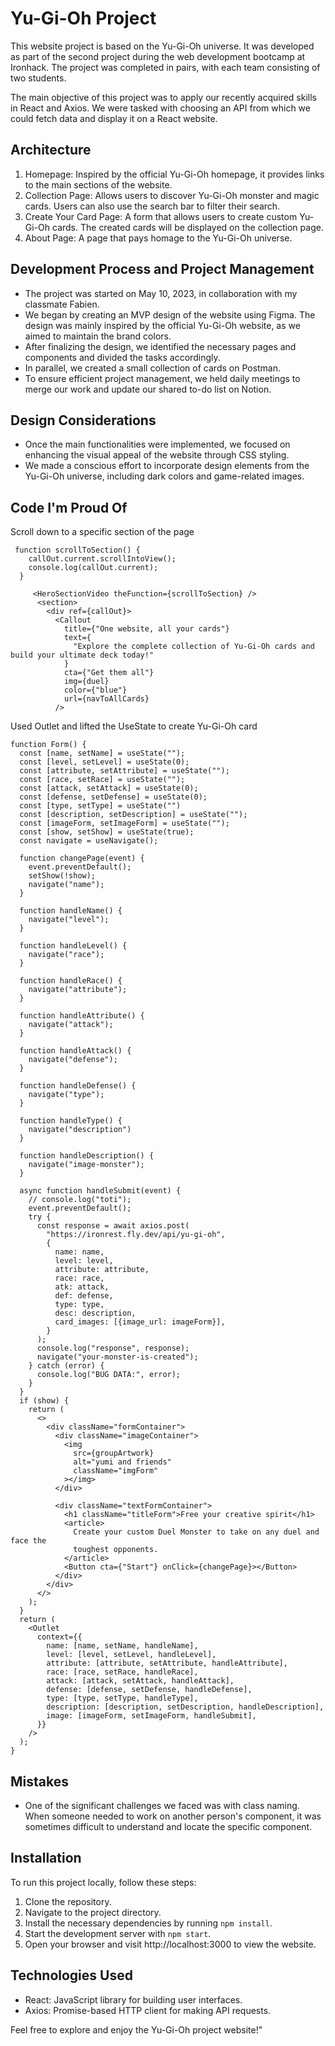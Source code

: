 # Yu-Gi-Oh Project

This website project is based on the Yu-Gi-Oh universe. It was developed as part of the second project during the web development bootcamp at Ironhack. The project was completed in pairs, with each team consisting of two students.

The main objective of this project was to apply our recently acquired skills in React and Axios. We were tasked with choosing an API from which we could fetch data and display it on a React website.

## Architecture

1. Homepage: Inspired by the official Yu-Gi-Oh homepage, it provides links to the main sections of the website.
2. Collection Page: Allows users to discover Yu-Gi-Oh monster and magic cards. Users can also use the search bar to filter their search.
3. Create Your Card Page: A form that allows users to create custom Yu-Gi-Oh cards. The created cards will be displayed on the collection page.
4. About Page: A page that pays homage to the Yu-Gi-Oh universe.

## Development Process and Project Management

- The project was started on May 10, 2023, in collaboration with my classmate Fabien.
- We began by creating an MVP design of the website using Figma. The design was mainly inspired by the official Yu-Gi-Oh website, as we aimed to maintain the brand colors.
- After finalizing the design, we identified the necessary pages and components and divided the tasks accordingly.
- In parallel, we created a small collection of cards on Postman.
- To ensure efficient project management, we held daily meetings to merge our work and update our shared to-do list on Notion.

## Design Considerations

- Once the main functionalities were implemented, we focused on enhancing the visual appeal of the website through CSS styling.
- We made a conscious effort to incorporate design elements from the Yu-Gi-Oh universe, including dark colors and game-related images.

## Code I'm Proud Of

Scroll down to a specific section of the page

```
 function scrollToSection() {
    callOut.current.scrollIntoView();
    console.log(callOut.current);
  }

     <HeroSectionVideo theFunction={scrollToSection} />
      <section>
        <div ref={callOut}>
          <Callout
            title={"One website, all your cards"}
            text={
              "Explore the complete collection of Yu-Gi-Oh cards and build your ultimate deck today!"
            }
            cta={"Get them all"}
            img={duel}
            color={"blue"}
            url={navToAllCards}
          />
```

Used Outlet and lifted the UseState to create Yu-Gi-Oh card

```
function Form() {
  const [name, setName] = useState("");
  const [level, setLevel] = useState(0);
  const [attribute, setAttribute] = useState("");
  const [race, setRace] = useState("");
  const [attack, setAttack] = useState(0);
  const [defense, setDefense] = useState(0);
  const [type, setType] = useState("")
  const [description, setDescription] = useState("");
  const [imageForm, setImageForm] = useState("");
  const [show, setShow] = useState(true);
  const navigate = useNavigate();

  function changePage(event) {
    event.preventDefault();
    setShow(!show);
    navigate("name");
  }

  function handleName() {
    navigate("level");
  }

  function handleLevel() {
    navigate("race");
  }

  function handleRace() {
    navigate("attribute");
  }

  function handleAttribute() {
    navigate("attack");
  }

  function handleAttack() {
    navigate("defense");
  }

  function handleDefense() {
    navigate("type");
  }

  function handleType() {
    navigate("description")
  }

  function handleDescription() {
    navigate("image-monster");
  }

  async function handleSubmit(event) {
    // console.log("toti");
    event.preventDefault();
    try {
      const response = await axios.post(
        "https://ironrest.fly.dev/api/yu-gi-oh",
        {
          name: name,
          level: level,
          attribute: attribute,
          race: race,
          atk: attack,
          def: defense,
          type: type,
          desc: description,
          card_images: [{image_url: imageForm}],
        }
      );
      console.log("response", response);
      navigate("your-monster-is-created");
    } catch (error) {
      console.log("BUG DATA:", error);
    }
  }
  if (show) {
    return (
      <>
        <div className="formContainer">
          <div className="imageContainer">
            <img
              src={groupArtwork}
              alt="yumi and friends"
              className="imgForm"
            ></img>
          </div>

          <div className="textFormContainer">
            <h1 className="titleForm">Free your creative spirit</h1>
            <article>
              Create your custom Duel Monster to take on any duel and face the
              toughest opponents.
            </article>
            <Button cta={"Start"} onClick={changePage}></Button>
          </div>
        </div>
      </>
    );
  }
  return (
    <Outlet
      context={{
        name: [name, setName, handleName],
        level: [level, setLevel, handleLevel],
        attribute: [attribute, setAttribute, handleAttribute],
        race: [race, setRace, handleRace],
        attack: [attack, setAttack, handleAttack],
        defense: [defense, setDefense, handleDefense],
        type: [type, setType, handleType],
        description: [description, setDescription, handleDescription],
        image: [imageForm, setImageForm, handleSubmit],
      }}
    />
  );
}
```



## Mistakes

- One of the significant challenges we faced was with class naming. When someone needed to work on another person's component, it was sometimes difficult to understand and locate the specific component.

## Installation

To run this project locally, follow these steps:

1. Clone the repository.
2. Navigate to the project directory.
3. Install the necessary dependencies by running `npm install`.
4. Start the development server with `npm start`.
5. Open your browser and visit http://localhost:3000 to view the website.

## Technologies Used

- React: JavaScript library for building user interfaces.
- Axios: Promise-based HTTP client for making API requests.

Feel free to explore and enjoy the Yu-Gi-Oh project website!"

